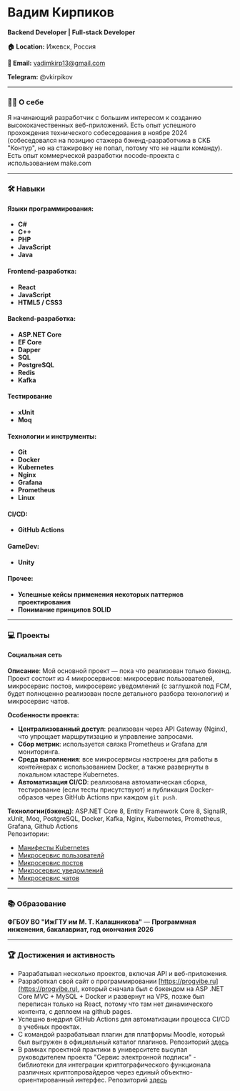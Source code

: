 # **Вадим Кирпиков**  
**Backend Developer | Full-stack Developer**  

**🏠 Location:** Ижевск, Россия

**📧 Email:** vadimkirp13@gmail.com

**Telegram:** @vkirpikov

---

### **👨‍💻 О себе**  
Я начинающий разработчик с большим интересом к созданию высококачественных веб-приложений. Есть опыт успешного прохождения технического собеседования в ноябре 2024 (собеседовался на позицию стажера бэкенд-разработчика в СКБ "Контур", но на стажировку не попал, потому что не нашли команду). Есть опыт коммерческой разработки nocode-проекта с использованием make.com

---

### **🛠️ Навыки**

#### **Языки программирования:**  
- **C#**
- **C++**
- **PHP**
- **JavaScript**
- **Java**

#### **Frontend-разработка:**  
- **React**
- **JavaScript** 
- **HTML5 / CSS3**

#### **Backend-разработка:**  
- **ASP.NET Core**  
- **EF Core** 
- **Dapper**
- **SQL** 
- **PostgreSQL**
- **Redis**  
- **Kafka**

#### **Тестирование**
- **xUnit**
- **Moq**

#### **Технологии и инструменты:**  
- **Git**
- **Docker** 
- **Kubernetes**
- **Nginx**  
- **Grafana**  
- **Prometheus**
- **Linux**
  
#### **CI/CD:**  
- **GitHub Actions**

#### **GameDev:**
- **Unity**

#### **Прочее:** 
- **Успешные кейсы применения некоторых паттернов проектирования**
- **Понимание принципов SOLID**
---

### **💻 Проекты**

#### **Социальная сеть**  
**Описание**: Мой основной проект — пока что реализован только бэкенд. Проект состоит из 4 микросервисов: микросервис пользователей, микросервис постов, микросервис уведомлений (с заглушкой под FCM, будет полноценно реализован после детального разбора технологии) и микросервис чатов. 

**Особенности проекта:**  
- **Централизованный доступ**: реализован через API Gateway (Nginx), что упрощает маршрутизацию и управление запросами.  
- **Сбор метрик**: используется связка Prometheus и Grafana для мониторинга.  
- **Среда выполнения**: все микросервисы настроены для работы в контейнерах с использованием Docker, а также развернуты в локальном кластере Kubernetes.  
- **Автоматизация CI/CD**: реализована автоматическая сборка, тестирование (если тесты присутствуют) и публикация Docker-образов через GitHub Actions при каждом `git push`.
  
**Технологии(бэкенд)**: ASP.NET Core 8, Entity Framework Core 8, SignalR, xUnit, Moq, PostgreSQL, Docker, Kafka, Nginx, Kubernetes, Prometheus, Grafana, Github Actions  
Репозитории:
- [Манифесты Kubernetes](https://github.com/vadimkirpikov/cs-sn-api-k8s)
- [Микросервис пользователй](https://github.com/vadimkirpikov/cs-user-service)
- [Микросервис постов](https://github.com/vadimkirpikov/cs-post-api)
- [Микросервис уведомлений](https://github.com/vadimkirpikov/cs-notification-service)
- [Микросервис чатов](https://github.com/vadimkirpikov/cs-chat-service)

---

### **📚 Образование**

**ФГБОУ ВО "ИжГТУ им М. Т. Калашникова"** — **Программная инженения, бакалавриат, год окончания 2026**  

---

### **🏆 Достижения и активность**
- Разрабатывал несколько проектов, включая API и веб-приложения.
- Разработкал свой сайт о программировании [https://progvibe.ru](https://progvibe.ru), который сначала был с бэкендом на ASP .NET Core MVC + MySQL + Docker и развернут на VPS, позже был переписан только на React, потому что там нет динамического контента, с деплоем на github pages.
- Успешно внедрил GitHub Actions для автоматизации процесса CI/CD в учебных проектах.
- С командой разрабатывал плагин для платформы Moodle, который был выгружен в официальный каталог плагинов. Репозиторий [здесь](https://github.com/watasm/moodle-mod_bacs)
- В рамках проектной практики в университете высупал руководителем проекта "Сервис электронной подписи" - библиотеки для интеграции криптографического функционала различных криптопровайдеров через единый объектно-ориентированный интерфес. Репозиторий [здесь](https://github.com/DanielReker/crypto-framework)
  
